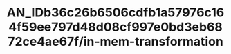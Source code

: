 ---  
schema: schema:AN_IDb36c26b6506cdfb1a57976c164f59ee797d48d08cf997e0bd3eb6872ce4ae67f/in-mem-transformation  
title: AN_IDb36c26b6506cdfb1a57976c164f59ee797d48d08cf997e0bd3eb6872ce4ae67f/in-mem-transformation  
organization: Sample Department  
notes: Used in 0 lineage(s)  
resources:  
  - name: AN_IDb36c26b6506cdfb1a57976c164f59ee797d48d08cf997e0bd3eb6872ce4ae67f/in-mem-transformation 
    url: in-mem://AN_IDb36c26b6506cdfb1a57976c164f59ee797d48d08cf997e0bd3eb6872ce4ae67f/in-mem-transformation 
    format : DataFrame  
license: None  
category:
  - Education  
maintainer: User  
maintainer_email: UserMail  
---